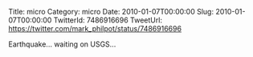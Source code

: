 Title: micro
Category: micro
Date: 2010-01-07T00:00:00
Slug: 2010-01-07T00:00:00
TwitterId: 7486916696
TweetUrl: https://twitter.com/mark_philpot/status/7486916696

Earthquake... waiting on USGS...